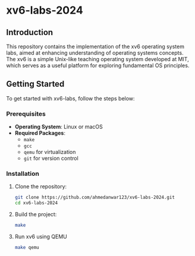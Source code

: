 # xv6-labs-2024

## Introduction

This repository contains the implementation of the xv6 operating system labs, aimed at enhancing understanding of operating systems concepts. The xv6 is a simple Unix-like teaching operating system developed at MIT, which serves as a useful platform for exploring fundamental OS principles.

## Getting Started

To get started with xv6-labs, follow the steps below:

### Prerequisites

- **Operating System**: Linux or macOS
- **Required Packages**:
  - `make`
  - `gcc`
  - `qemu` for virtualization
  - `git` for version control

### Installation

1. Clone the repository:

   ```bash
   git clone https://github.com/ahmedanwar123/xv6-labs-2024.git
   cd xv6-labs-2024
   ```
2. Build the project:

   ```bash
   make
   ```
3. Run xv6 using QEMU

   ```bash
   make qemu
   ```
